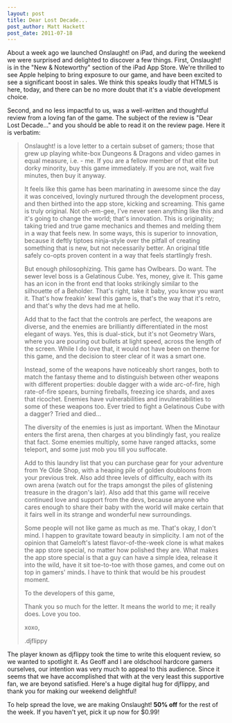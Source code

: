 ```yaml
---
layout: post
title: Dear Lost Decade...
post_author: Matt Hackett
post_date: 2011-07-18
---
```

About a week ago we launched Onslaught! on iPad, and during the weekend we were surprised and delighted to discover a few things. First, Onslaught! is in the "New & Noteworthy" section of the iPad App Store. We're thrilled to see Apple helping to bring exposure to our game, and have been excited to see a significant boost in sales. We think this speaks loudly that HTML5 is here, today, and there can be no more doubt that it's a viable development choice.

Second, and no less impactful to us, was a well-written and thoughtful review from a loving fan of the game. The subject of the review is "Dear Lost Decade..." and you should be able to read it on the review page. Here it is verbatim:

>Onslaught! is a love letter to a certain subset of gamers; those that grew up playing white-box Dungeons & Dragons and video games in equal measure, i.e. - me. If you are a fellow member of that elite but dorky minority, buy this game immediately. If you are not, wait five minutes, then buy it anyway.
>
>It feels like this game has been marinating in awesome since the day it was conceived, lovingly nurtured through the development process, and then birthed into the app store, kicking and screaming. This game is truly original. Not oh-em-gee, I've never seen anything like this and it's going to change the world; that's innovation. This is originality; taking tried and true game mechanics and themes and melding them in a way that feels new. In some ways, this is superior to innovation, because it deftly tiptoes ninja-style over the pitfall of creating something that is new, but not necessarily better. An original title safely co-opts proven content in a way that feels startlingly fresh.
>
>But enough philosophizing. This game has Owlbears. Do want. The sewer level boss is a Gelatinous Cube. Yes, money, give it. This game has an icon in the front end that looks strikingly similar to the silhouette of a Beholder. That's right, take it baby, you know you want it. That's how freakin' kewl this game is, that's the way that it's retro, and that's why the devs had me at hello.
>
>Add that to the fact that the controls are perfect, the weapons are diverse, and the enemies are brilliantly differentiated in the most elegant of ways. Yes, this is dual-stick, but it's not Geometry Wars, where you are pouring out bullets at light speed, across the length of the screen. While I do love that, it would not have been on theme for this game, and the decision to steer clear of it was a smart one.
>
>Instead, some of the weapons have noticeably short ranges, both to match the fantasy theme and to distinguish between other weapons with different properties: double dagger with a wide arc-of-fire, high rate-of-fire spears, burning fireballs, freezing ice shards, and axes that ricochet. Enemies have vulnerabilities and invulnerabilities to some of these weapons too. Ever tried to fight a Gelatinous Cube with a dagger? Tried and died...
>
>The diversity of the enemies is just as important. When the Minotaur enters the first arena, then charges at you blindingly fast, you realize that fact. Some enemies multiply, some have ranged attacks, some teleport, and some just mob you till you suffocate.
>
>Add to this laundry list that you can purchase gear for your adventure from Ye Olde Shop, with a heaping pile of golden doubloons from your previous trek. Also add three levels of difficulty, each with its own arena (watch out for the traps amongst the piles of glistening treasure in the dragon's lair). Also add that this game will receive continued love and support from the devs, because anyone who cares enough to share their baby with the world will make certain that it fairs well in its strange and wonderful new surroundings.
>
>Some people will not like game as much as me. That's okay, I don't mind. I happen to gravitate toward beauty in simplicity. I am not of the opinion that Gameloft's latest flavor-of-the-week clone is what makes the app store special, no matter how polished they are. What makes the app store special is that a guy can have a simple idea, release it into the wild, have it sit toe-to-toe with those games, and come out on top in gamers' minds. I have to think that would be his proudest moment.
>
>To the developers of this game,
>
>Thank you so much for the letter. It means the world to me; it really does. Love you too.
>
>xoxo,
>
>.djflippy

The player known as djflippy took the time to write this eloquent review, so we wanted to spotlight it. As Geoff and I are oldschool hardcore gamers ourselves, our intention was very much to appeal to this audience. Since it seems that we have accomplished that with at the very least this supportive fan, we are beyond satisfied. Here's a huge digital hug for djflippy, and thank you for making our weekend delightful!

To help spread the love, we are making Onslaught! **50% off** for the rest of the week. If you haven't yet, pick it up now for $0.99!
